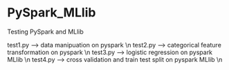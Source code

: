 # PySpark_MLlib
Testing PySpark and MLlib

test1.py --> data manipuation on pyspark \n
test2.py --> categorical feature transformation on pyspark \n
test3.py --> logistic regression on pyspark MLlib \n
test4.py --> cross validation and train test split on pyspark MLlib \n
